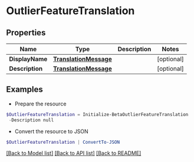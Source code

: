 # OutlierFeatureTranslation
## Properties

Name | Type | Description | Notes
------------ | ------------- | ------------- | -------------
**DisplayName** | [**TranslationMessage**](TranslationMessage.md) |  | [optional] 
**Description** | [**TranslationMessage**](TranslationMessage.md) |  | [optional] 

## Examples

- Prepare the resource
```powershell
$OutlierFeatureTranslation = Initialize-BetaOutlierFeatureTranslation  -DisplayName null `
 -Description null
```

- Convert the resource to JSON
```powershell
$OutlierFeatureTranslation | ConvertTo-JSON
```

[[Back to Model list]](../README.md#documentation-for-models) [[Back to API list]](../README.md#documentation-for-api-endpoints) [[Back to README]](../README.md)

